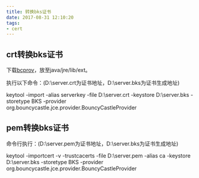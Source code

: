 ```yaml
---
title: 转换bks证书
date: 2017-08-31 12:10:20
tags:
- cert
---
```


## crt转换bks证书

下载[bcprov](http://www.bouncycastle.org/latest_releases.html)，放至java/jre/lib/ext。

执行以下命令：(D:\server.crt为证书地址，D:\server.bks为证书生成地址)

keytool -import -alias serverkey -file D:\server.crt -keystore D:\server.bks -storetype BKS -provider org.bouncycastle.jce.provider.BouncyCastleProvider

## pem转换bks证书

命令行执行：(D:\server.pem为证书地址，D:\server.bks为证书生成地址)

keytool -importcert -v -trustcacerts -file D:\server.pem -alias ca -keystore D:\server.bks -storetype BKS -provider org.bouncycastle.jce.provider.BouncyCastleProvider  